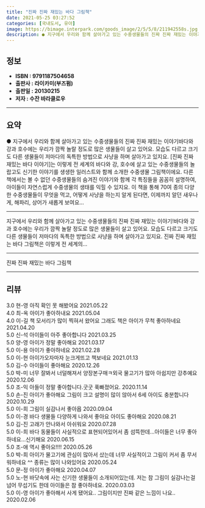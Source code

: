 ```yaml
---
title: "진짜 진짜 재밌는 바다 그림책"
date: 2021-05-25 03:27:52
categories: [국내도서, 유아]
image: https://bimage.interpark.com/goods_image/2/5/5/8/211942558s.jpg
description: ● 지구에서 우리와 함께 살아가고 있는 수중생물들의 진짜 진짜 재밌는 이야기바다와 강과 호수에는 우리가 깜짝 놀랄 정도로 많은 생물들이 살고 있어요. 모습도 다르고 크기도 다른 생물들이 저마다의 독특한 방법으로 사냥을 하며 살아가고 있지요. [진짜 진짜 재밌는 바다 이야기]는 이렇게
---
```


## **정보**

- **ISBN : 9791187504658**
- **출판사 : 라이카미(부즈펌)**
- **출판일 : 20130215**
- **저자 : 수잔 바라클로우**

------



## **요약**

●  지구에서 우리와 함께 살아가고 있는 수중생물들의 진짜 진짜 재밌는 이야기바다와 강과 호수에는 우리가 깜짝 놀랄 정도로 많은 생물들이 살고 있어요. 모습도 다르고 크기도 다른 생물들이 저마다의 독특한 방법으로 사냥을 하며 살아가고 있지요. [진짜 진짜 재밌는 바다 이야기]는 이렇게 전 세계의 바다와 강, 호수에 살고 있는 수중생물들의 놀랍고도 신기한 이야기를 생생한 일러스트와 함께 소개한 수중생물 그림책이에요. 다른 책에서는 볼 수 없던 수중생물들의 숨겨진 이야기와 함께 각 특징들을 꼼꼼히 설명하여, 아이들이 자연스럽게 수중생물의 생태를 익힐 수 있지요. 이 책을 통해 70여 종의 다양한 수중생물들이 무엇을 먹고, 어떻게 사냥을 하는지 알게 된다면, 이제까지 알던 새우나 게, 해파리, 상어가 새롭게 보여요...

------

지구에서 우리와 함께 살아가고 있는
수중생물들의 진짜 진짜 재밌는 이야기!바다와 강과 호수에는 우리가 깜짝 놀랄 정도로 많은 생물들이 살고 있어요. 모습도 다르고 크기도 다른 생물들이 저마다의 독특한 방법으로 사냥을 하며 살아가고 있지요. 진짜 진짜 재밌는 바다 그림책은 이렇게 전 세계의... 

------


진짜 진짜 재밌는 바다 그림책 

------


## **리뷰** 

3.0 현-영 아직 확인 못 해봤어요 2021.05.22 <br/>4.0 최-옥 아이가 좋아하내요 2021.05.04 <br/>4.0 이-길 책 모서리가 많이 찍혀서 왔어요 그래도 책은 아이가 무척 좋아하네요 2021.04.20 <br/>5.0 신-석 아이들이 아주 좋아합니다 2021.03.25 <br/>5.0 양-영 아이가 정말 좋아해요 2021.03.17 <br/>5.0 이-용 아이가 좋아하네요 2021.02.28 <br/>5.0 이-현 아이가오자마자 눈크게뜨고 책보네요 2021.01.13 <br/>5.0 김-수 아이들이 좋아해요 2020.12.26 <br/>5.0 박-미 너무 잘봐서 너덜해져서 양장본구매ㅋ외국 물고기가 많아 아쉽지만 강추예요 2020.12.06 <br/>5.0 조-익 아들이 정말 좋아합니다.굿굿 푹빠졌어요. 2020.11.14 <br/>5.0 손-진 아이가 좋아해요 그림이 크고 설명이 많이 않아서 6세 아이도 충분합니다 2020.10.29 <br/>5.0 이-희 그림이 실감나서 좋아욥 2020.09.04 <br/>5.0 이-경 바다 생물들 다양하게 나와서 좋아요 아이도 좋아해요 2020.08.21 <br/>5.0 김-진 고래가 안나와서 아쉬워요 2020.07.28 <br/>5.0 이-희 바다 동물들이 사실적으로 표현되어있어서 좀 섬뜩한데...아이들은 너무 좋아하네요...신기해요 2020.06.15 <br/>5.0 조-애 역시 좋아요!!!! 2020.05.26 <br/>5.0 박-희 아이가 물고기에 관심이 많아서 샀는데 너무 사실적이고 그림이 커서 좀 무서워하네요 ^^ 종류는 많이 나와있어요 2020.05.24 <br/>5.0 문-정 아이가 좋아해요 2020.04.07 <br/>5.0 노-현 바닷속에 사는 신기한 생물들이 소개되어있는데. 저는 참 그림이 실감나는걸 넘어 무섭기도 한데 아이들은 참 좋아하네요.  2020.03.03 <br/>5.0 이-영 아이가 좋아해서 사게 됐어요..
그림이지만 진짜 같은 느낌이 나요.. 2020.02.06 <br/>